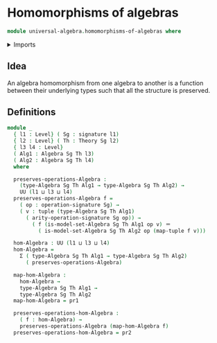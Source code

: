 # Homomorphisms of algebras

```agda
module universal-algebra.homomorphisms-of-algebras where
```

<details><summary>Imports</summary>

```agda
open import foundation.dependent-pair-types
open import foundation.identity-types
open import foundation.universe-levels

open import linear-algebra.functoriality-tuples
open import linear-algebra.tuples

open import universal-algebra.algebraic-theories
open import universal-algebra.algebras-of-theories
open import universal-algebra.signatures
```

</details>

## Idea

An algebra homomorphism from one algebra to another is a function between their
underlying types such that all the structure is preserved.

## Definitions

```agda
module _
  { l1 : Level} ( Sg : signature l1)
  { l2 : Level} ( Th : Theory Sg l2)
  { l3 l4 : Level}
  ( Alg1 : Algebra Sg Th l3)
  ( Alg2 : Algebra Sg Th l4)
  where

  preserves-operations-Algebra :
    (type-Algebra Sg Th Alg1 → type-Algebra Sg Th Alg2) →
    UU (l1 ⊔ l3 ⊔ l4)
  preserves-operations-Algebra f =
    ( op : operation-signature Sg) →
    ( v : tuple (type-Algebra Sg Th Alg1)
      ( arity-operation-signature Sg op)) →
        ( f (is-model-set-Algebra Sg Th Alg1 op v) ＝
          ( is-model-set-Algebra Sg Th Alg2 op (map-tuple f v)))

  hom-Algebra : UU (l1 ⊔ l3 ⊔ l4)
  hom-Algebra =
    Σ ( type-Algebra Sg Th Alg1 → type-Algebra Sg Th Alg2)
      ( preserves-operations-Algebra)

  map-hom-Algebra :
    hom-Algebra →
    type-Algebra Sg Th Alg1 →
    type-Algebra Sg Th Alg2
  map-hom-Algebra = pr1

  preserves-operations-hom-Algebra :
    ( f : hom-Algebra) →
    preserves-operations-Algebra (map-hom-Algebra f)
  preserves-operations-hom-Algebra = pr2
```
